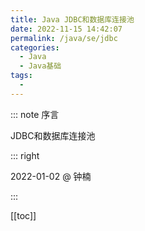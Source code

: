 ```yaml
---
title: Java JDBC和数据库连接池
date: 2022-11-15 14:42:07
permalink: /java/se/jdbc
categories:
  - Java
  - Java基础
tags:
  - 
---
```


::: note 序言

JDBC和数据库连接池

::: right

2022-01-02 @ 钟楠

:::

[[toc]]
